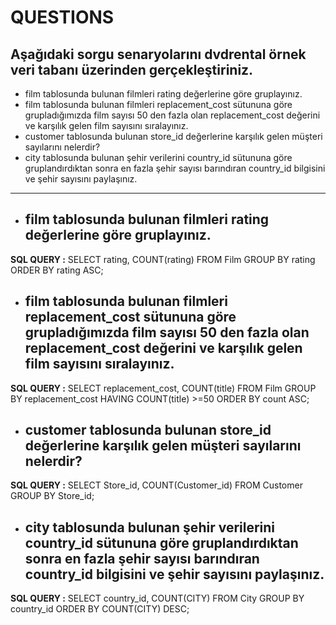 # QUESTIONS

## Aşağıdaki sorgu senaryolarını dvdrental örnek veri tabanı üzerinden gerçekleştiriniz.

- film tablosunda bulunan filmleri rating değerlerine göre gruplayınız.
- film tablosunda bulunan filmleri replacement_cost sütununa göre grupladığımızda film sayısı 50 den fazla olan replacement_cost değerini ve karşılık gelen film sayısını sıralayınız.
- customer tablosunda bulunan store_id değerlerine karşılık gelen müşteri sayılarını nelerdir? 
- city tablosunda bulunan şehir verilerini country_id sütununa göre gruplandırdıktan sonra en fazla şehir sayısı barındıran country_id bilgisini ve şehir sayısını paylaşınız.

---

- ## film tablosunda bulunan filmleri rating değerlerine göre gruplayınız.

__SQL QUERY :__ SELECT rating, COUNT(rating) FROM Film GROUP BY rating ORDER BY rating ASC;



- ## film tablosunda bulunan filmleri replacement_cost sütununa göre grupladığımızda film sayısı 50 den fazla olan replacement_cost değerini ve karşılık gelen film sayısını sıralayınız.

__SQL QUERY :__ SELECT replacement_cost, COUNT(title) FROM Film GROUP BY replacement_cost HAVING COUNT(title) >=50 ORDER BY count ASC;



- ## customer tablosunda bulunan store_id değerlerine karşılık gelen müşteri sayılarını nelerdir?

__SQL QUERY :__ SELECT Store_id, COUNT(Customer_id) FROM Customer GROUP BY Store_id;



- ## city tablosunda bulunan şehir verilerini country_id sütununa göre gruplandırdıktan sonra en fazla şehir sayısı barındıran country_id bilgisini ve şehir sayısını paylaşınız.

__SQL QUERY :__ SELECT country_id, COUNT(CITY) FROM City GROUP BY country_id ORDER BY COUNT(CITY) DESC;




